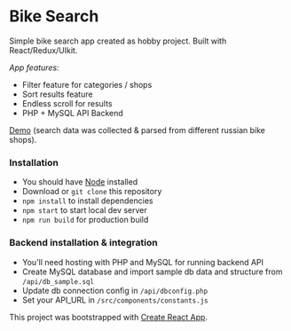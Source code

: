 # Bike Search

Simple bike search app created as hobby project. Built with React/Redux/UIkit.

_App features:_

- Filter feature for categories / shops
- Sort results feature
- Endless scroll for results
- PHP + MySQL API Backend

[Demo](https://dev.getyoumedia.com/bike_search/) (search data was collected & parsed from different russian bike shops).

### Installation

- You should have [Node](https://nodejs.org/en/) installed
- Download or `git clone` this repository
- `npm install` to install dependencies
- `npm start` to start local dev server
- `npm run build` for production build

### Backend installation & integration

- You'll need hosting with PHP and MySQL for running backend API
- Create MySQL database and import sample db data and structure from `/api/db_sample.sql`
- Update db connection config in `/api/dbconfig.php`
- Set your API_URL in `/src/components/constants.js`

This project was bootstrapped with [Create React App](https://github.com/facebook/create-react-app).
